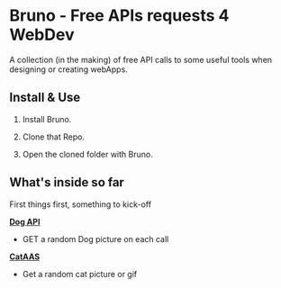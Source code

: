 # Bruno - Free APIs requests 4 WebDev

A collection (in the making) of free API calls to some useful tools when designing or creating webApps.

## Install & Use

1. Install Bruno.

2. Clone that Repo.

3. Open the cloned folder with Bruno.

## What's inside so far

First things first, something to kick-off

**[Dog API](https://dog.ceo/dog-api/)**

- GET a random Dog picture on each call

**[CatAAS](https://cataas.com/)**

- Get a random cat picture or gif
